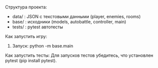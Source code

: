 Структура проекта:
- data/         : JSON с текстовыми данными (player, enemies, rooms)
- base/          : исходники (models, autobattle, controller, main)
- tests/        : pytest автотесты

Как запустить игру:
1. Запуск: python -m base.main

Как запустить тесты:
Для запусков тестов убедитесь, что установлен pytest (pip install pytest).
